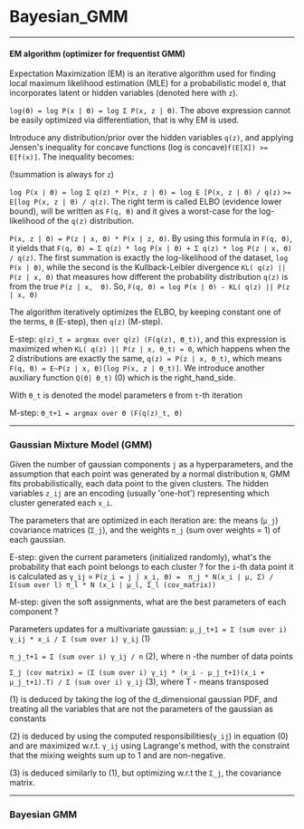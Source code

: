 # Bayesian_GMM

---

#### EM algorithm (optimizer for frequentist GMM)
Expectation Maximization (EM) is an iterative algorithm used for finding local  maximum likelihood
estimation (MLE) for a probabilistic model `ϴ`, that incorporates latent or hidden variables (denoted
here with `z`).

`log(ϴ) = log P(x | ϴ) = log Σ P(x, z | ϴ)`. The above expression cannot be easily optimized via differentiation,
that is why EM is used.

Introduce any distribution/prior over the hidden variables `q(z)`, and applying Jensen's inequality
for concave functions (log is concave)`f(E[X]) >= E[f(x)]`. The inequality becomes:

(!summation is always for `z`)

`log P(x | ϴ) = log Σ q(z) * P(x, z | ϴ) = log E [P(x, z | ϴ) / q(z)` 
`>=`  `E[log P(x, z | ϴ) / q(z)`. The right term is called ELBO (evidence lower bound), will be written
as `F(q, ϴ)` and it gives a worst-case for the log-likelihood of the `q(z)` distribution.

`P(x, z | ϴ) = P(z | x, ϴ) * P(x | z, ϴ)`. By using this formula in `F(q, ϴ)`, it yields that `F(q, ϴ) =
Σ q(z) * log P(x | ϴ) + Σ q(z) * log P(z | x, ϴ) / q(z)`. The first summation is exactly the log-likelihood
of the dataset, `log P(x | ϴ)`, while the second is the Kullback-Leibler divergence  `KL( q(z) || P(z | x, ϴ)`
that measures how different  the probability distribution `q(z)` is from the true `P(z | x,  ϴ)`.
So, `F(q, ϴ) = log P(x | ϴ) - KL( q(z) || P(z | x, ϴ)`

The algorithm iteratively optimizes the ELBO, by keeping constant one of the terms, `ϴ` (E-step), then 
`q(z)` (M-step).

E-step: `q(z)_t = argmax over q(z) (F(q(z), ϴ_t))`, and this expression is maximized when `KL( q(z) || P(z | x, ϴ_t) = 0`, 
which happens when the 2 distributions are exactly the same, `q(z) = P(z | x, ϴ_t)`, which means `F(q, ϴ) =
E~P(z | x, ϴ)[log P(x, z | ϴ_t)]`. We introduce another auxiliary function `Q(ϴ| ϴ_t)` (0) which is the right_hand_side. 

With `ϴ_t` is denoted
the model parameters `ϴ` from `t`-th iteration

M-step: `ϴ_t+1 = argmax over ϴ (F(q(z)_t, ϴ)`

---
### Gaussian Mixture Model (GMM)
Given the number of gaussian components `j` as a hyperparameters, and the assumption that each point was generated by a
normal distribution `N`, GMM fits probabilistically, each data point to the given clusters. The hidden variables `z_ij` are an
encoding (usually 'one-hot') representing which cluster generated each `x_i`.

The parameters that are optimized in each iteration are: the means (`μ_j`) covariance matrices (`Σ_j`), and the weights `π_j` (sum over weights = 1) of each gaussian. 

E-step: given the current parameters (initialized randomly), what's the probability that each point belongs to each cluster ?
for the `i`-th data point it is calculated as `γ_ij` = `P(z_i = j | x_i, ϴ) =  π_j * N(x_i | μ, Σ) / Σ(sum over l) π_l * N (x_i | μ_l, Σ_l (cov_matrix))`

M-step: given the soft assignments, what are the best parameters of each component ?

Parameters updates for a multivariate gaussian:
`μ_j_t+1 = Σ (sum over i) γ_ij * x_i / Σ (sum over i) γ_ij` (1)

`π_j_t+1 = Σ (sum over i) γ_ij / n` (2), where n -the number of data points

`Σ_j (cov matrix) = (Σ (sum over i) γ_ij * (x_i - μ_j_t+1)(x_i + μ_j_t+1).T) / Σ (sum over i) γ_ij` (3), where T - means transposed 

(1) is deduced by taking the log of the d_dimensional gaussian PDF, and treating all the variables that are not
the parameters of the gaussian as constants

(2) is deduced by using the computed responsibilities(`γ_ij`) in equation (0) and are maximized w.r.t. `γ_ij`
using Lagrange's method, with the constraint that the mixing weights sum up to 1 and are non-negative.

(3) is deduced similarly to (1), but optimizing w.r.t the `Σ_j`, the covariance matrix.

---
### Bayesian GMM
